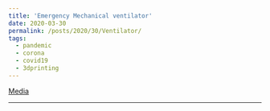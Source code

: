 ```yaml
---
title: 'Emergency Mechanical ventilator'
date: 2020-03-30
permalink: /posts/2020/30/Ventilator/
tags:
  - pandemic
  - corona
  - covid19
  - 3dprinting
---
```


[Media](https://www.uchile.cl/noticias/163147/prototipo-de-ventilador-mecanico-u-chile-entrara-a-fase-de-pilotaje)

------